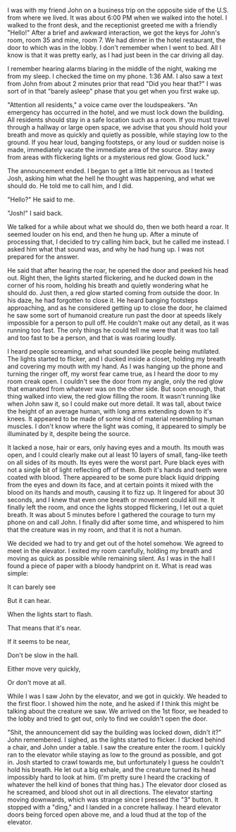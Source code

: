 I was with my friend John on a business trip on the opposite side of the U.S. from where we lived. It was about 6:00 PM when we walked into the hotel. I walked to the front desk, and the receptionist greeted me with a friendly "Hello!" After a brief and awkward interaction, we got the keys for John's room, room 35 and mine, room 7. We had dinner in the hotel restaurant, the door to which was in the lobby. I don't remember when I went to bed. All I know is that it was pretty early, as I had just been in the car driving all day.

I remember hearing alarms blaring in the middle of the night, waking me from my sleep. I checked the time on my phone. 1:36 AM. I also saw a text from John from about 2 minutes prior that read "Did you hear that?" I was sort of in that "barely asleep" phase that you get when you first wake up.

"Attention all residents," a voice came over the loudspeakers. "An emergency has occurred in the hotel, and we must lock down the building. All residents should stay in a safe location such as a room. If you must travel through a hallway or large open space, we advise that you should hold your breath and move as quickly and quietly as possible, while staying low to the ground. If you hear loud, banging footsteps, or any loud or sudden noise is made, immediately vacate the immediate area of the source. Stay away from areas with flickering lights or a mysterious red glow. Good luck."

The announcement ended. I began to get a little bit nervous as I texted Josh, asking him what the hell he thought was happening, and what we should do. He told me to call him, and I did.

"Hello?" He said to me.

"Josh!" I said back.

We talked for a while about what we should do, then we both heard a roar. It seemed louder on his end, and then he hung up. After a minute of processing that, I decided to try calling him back, but he called me instead. I asked him what that sound was, and why he had hung up. I was not prepared for the answer.

He said that after hearing the roar, he opened the door and peeked his head out. Right then, the lights started flickering, and he ducked down in the corner of his room, holding his breath and quietly wondering what he should do. Just then, a red glow started coming from outside the door. In his daze, he had forgotten to close it. He heard banging footsteps approaching, and as he considered getting up to close the door, he claimed he saw some sort of humanoid creature run past the door at speeds likely impossible for a person to pull off. He couldn't make out any detail, as it was running too fast. The only things he could tell me were that it was too tall and too fast to be a person, and that is was roaring loudly.

I heard people screaming, and what sounded like people being mutilated. The lights started to flicker, and I ducked inside a closet, holding my breath and covering my mouth with my hand. As I was hanging up the phone and turning the ringer off, my worst fear came true, as I heard the door to my room creak open. I couldn't see the door from my angle, only the red glow that emanated from whatever was on the other side. But soon enough, that thing walked into view, the red glow filling the room. It wasn't running like when John saw it, so I could make out more detail. It was tall, about twice the height of an average human, with long arms extending down to it's knees. It appeared to be made of some kind of material resembling human muscles. I don't know where the light was coming, it appeared to simply be illuminated by it, despite being the source.

It lacked a nose, hair or ears, only having eyes and a mouth. Its mouth was open, and I could clearly make out al least 10 layers of small, fang-like teeth on all sides of its mouth. Its eyes were the worst part. Pure black eyes with not a single bit of light reflecting off of them. Both it's hands and teeth were coated with blood. There appeared to be some pure black liquid dripping from the eyes and down its face, and at certain points it mixed with the blood on its hands and mouth, causing it to fizz up. It lingered for about 30 seconds, and I knew that even one breath or movement could kill me. It finally left the room, and once the lights stopped flickering, I let out a quiet breath. It was about 5 minutes before I gathered the courage to turn my phone on and call John. I finally did after some time, and whispered to him that the creature was in my room, and that it is not a human.

We decided we had to try and get out of the hotel somehow. We agreed to meet in the elevator. I exited my room carefully, holding my breath and moving as quick as possible while remaining silent. As I was in the hall I found a piece of paper with a bloody handprint on it. What is read was simple:

It can barely see

But it can hear.

When the lights start to flash.

That means that it's near.

If it seems to be near,

Don't be slow in the hall.

Either move very quickly,

Or don't move at all.

While I was I saw John by the elevator, and we got in quickly. We headed to the first floor. I showed him the note, and he asked if I think this might be talking about the creature we saw. We arrived on the 1st floor, we headed to the lobby and tried to get out, only to find we couldn't open the door.

"Shit, the announcement did say the building was locked down, didn't it?" John remembered. I sighed, as the lights started to flicker. I ducked behind a chair, and John under a table. I saw the creature enter the room. I quickly ran to the elevator while staying as low to the ground as possible, and got in. Josh started to crawl towards me, but unfortunately I guess he couldn't hold his breath. He let out a big exhale, and the creature turned its head impossibly hard to look at him. (I'm pretty sure I heard the cracking of whatever the hell kind of bones that thing has.) The elevator door closed as he screamed, and blood shot out in all directions. The elevator starting moving downwards, which was strange since I pressed the "3" button. It stopped with a "ding," and I landed in a concrete hallway. I heard elevator doors being forced open above me, and a loud thud at the top of the elevator.